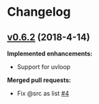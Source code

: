 # Changelog

## [v0.6.2](https://github.com/dgomes/pymediaroom/releases/tag/v0.6.2) (2018-4-14)

**Implemented enhancements:**

- Support for uvloop

**Merged pull requests:**

- Fix @src as list [#4](https://github.com/dgomes/pymediaroom/pull/4)